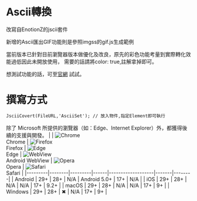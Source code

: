 # Ascii轉換
改寫自EnotionZ的jscii套件

新增的Ascii匯出GIF功能則是參照imgss的gif.js生成範例

當前版本已針對目前瀏覽器版本做優化及改良，原先的彩色功能考量到實際轉化效能過低因此未開放使用，
需要的話請將color: true,註解拿掉即可。

想測試功能的話，可至<a href="https://akakaze.idv.tw/WebCoding/">官網</a> 試試。


# 撰寫方式
```html
JsciiCovert(FileURL,'AsciiSet'); // 放入物件,指定Element即可執行
```

除了 Microsoft 所提供的瀏覽器（如：Edge、Internet Explorer）外，都獲得後續的支援與開發。
|         | ![Chrome](https://raw.githubusercontent.com/alrra/browser-logos/master/src/chrome/chrome_64x64.png)<br>Chrome | ![Firefox](https://raw.githubusercontent.com/alrra/browser-logos/master/src/firefox/firefox_64x64.png)<br>Firefox | ![Edge](https://raw.githubusercontent.com/alrra/browser-logos/master/src/edge/edge_64x64.png)<br>Edge | ![WebView](https://raw.githubusercontent.com/alrra/browser-logos/master/src/android-webview-beta/android-webview-beta_64x64.png)<br>Android WebView | ![Opera](https://raw.githubusercontent.com/alrra/browser-logos/master/src/opera/opera_64x64.png)<br>Opera | ![Safari](https://raw.githubusercontent.com/alrra/browser-logos/master/src/safari/safari_64x64.png)<br>Safari |
|---------|--------|---------|------|-------------------|-------|--------|
| Android | 29+    | 28+     | N/A  | Android 5.0+      | 17+   | N/A    |
| iOS     | 29+    | 28+     | N/A  | N/A               | 17+   | 9.2+   |
| macOS   | 29+    | 28+     | N/A  | N/A               | 17+   | 9+     |
| Windows | 29+    | 28+     | ✖    | N/A               | 17+   | 9+     |
